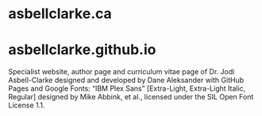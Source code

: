 # asbellclarke.ca
# asbellclarke.github.io
Specialist website, author page and curriculum vitae page of Dr. Jodi Asbell-Clarke designed and developed by Dane Aleksander with GitHub Pages and Google Fonts: “IBM Plex Sans” [Extra-Light, Extra-Light Italic, Regular] designed by Mike Abbink, et al., licensed under the SIL Open Font License 1.1.
